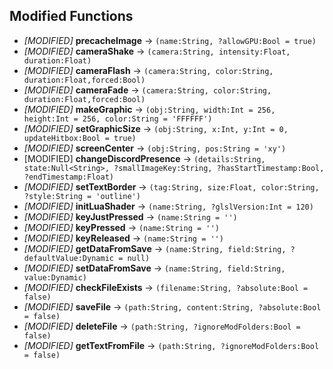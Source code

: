 ## Modified Functions

- *[MODIFIED]* **precacheImage** -> `(name:String, ?allowGPU:Bool = true)`
- *[MODIFIED]* **cameraShake** -> `(camera:String, intensity:Float, duration:Float)`
- *[MODIFIED]* **cameraFlash** -> `(camera:String, color:String, duration:Float,forced:Bool)`
- *[MODIFIED]* **cameraFade** -> `(camera:String, color:String, duration:Float,forced:Bool)`
- *[MODIFIED]* **makeGraphic** -> `(obj:String, width:Int = 256, height:Int = 256, color:String = 'FFFFFF')`
- *[MODIFIED]* **setGraphicSize** -> `(obj:String, x:Int, y:Int = 0, updateHitbox:Bool = true)`
- *[MODIFIED]* **screenCenter** -> `(obj:String, pos:String = 'xy')`
- [MODIFIED] **changeDiscordPresence** -> `(details:String, state:Null<String>, ?smallImageKey:String, ?hasStartTimestamp:Bool, ?endTimestamp:Float)`
- *[MODIFIED]* **setTextBorder** -> `(tag:String, size:Float, color:String, ?style:String = 'outline')`
- *[MODIFIED]* **initLuaShader** -> `(name:String, ?glslVersion:Int = 120)`
- *[MODIFIED]* **keyJustPressed** -> `(name:String = '')`
- *[MODIFIED]* **keyPressed** -> `(name:String = '')`
- *[MODIFIED]* **keyReleased** -> `(name:String = '')`
- *[MODIFIED]* **getDataFromSave** -> `(name:String, field:String, ?defaultValue:Dynamic = null)`
- *[MODIFIED]* **setDataFromSave** -> `(name:String, field:String, value:Dynamic)`
- *[MODIFIED]* **checkFileExists** -> `(filename:String, ?absolute:Bool = false)`
- *[MODIFIED]* **saveFile** -> `(path:String, content:String, ?absolute:Bool = false)`
- *[MODIFIED]* **deleteFile** -> `(path:String, ?ignoreModFolders:Bool = false)`
- *[MODIFIED]* **getTextFromFile** -> `(path:String, ?ignoreModFolders:Bool = false)`